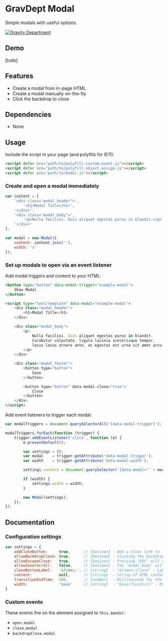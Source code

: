 # GravDept Modal

Simple modals with useful options.

[![Gravity Department](http://gravitydept.com/_themes/gravdept/img/logo-footer.png)](http://gravitydept.com/)

## Demo

[todo]

## Features

- Create a modal from in-page HTML
- Create a modal manually on-the-fly
- Click the backdrop to close

## Dependencies

- None

## Usage

Include the script in your page (and polyfills for IE11):

```html
<script defer src="path/to/polyfill-custom-event.js"></script>
<script defer src="path/to/polyfill-object-assign.js"></script>
<script defer src="path/to/modal.js"></script>
```

### Create and open a modal immediately

```javascript
var content = [
    '<div class="modal_header">',
        '<h1>Modal Title</h1>',
    '</div>',
    '<div class="modal_body">',
        '<p>Nulla facilisi. Duis aliquet egestas purus in blandit.</p>',
    '</div>'
];

var modal = new Modal({
    content: content.join(''),
    width: 's'
});
```

### Set up modals to open via an event listener

Add modal triggers and content to your HTML:

```html
<button type="button" data-modal-trigger="example-modal">
    Show Modal
</button>

<script type="text/template" data-modal="example-modal">
    <div class="modal_header">
        <h1>Modal Title</h1>
    </div>

    <div class="modal_body">
        <p>
            Nulla facilisi. Duis aliquet egestas purus in blandit.
            Curabitur vulputate, ligula lacinia scelerisque tempor,
            lacus lacus ornare ante, ac egestas est urna sit amet arcu.
        </p>
    </div>

    <div class="modal_footer">
        <button type="button">
            Save
        </button>

        <button type="button" data-modal-close="true">
            Close
        </button>
    </div>
</script>
```

Add event listeners to trigger each modal:

```javascript
var modalTriggers = document.querySelectorAll('[data-modal-trigger]');

modalTriggers.forEach(function (trigger) {
    trigger.addEventListener('click', function (e) {
        e.preventDefault();

        var settings = {};
        var modal    = trigger.getAttribute('data-modal-trigger');
        var width    = trigger.getAttribute('data-modal-width');

        settings.content = document.querySelector('[data-modal="' + modal + '"]').innerHTML;

        if (width) {
            settings.width = width;
        }

        new Modal(settings);
    });
});
```

## Documentation

### Configuration settings

```javascript
var settings = {
    addCloseButton:     true,      // {boolean} - Add a close link to the modal.
    allowBackdropClose: true,      // {boolean} - Clicking the backdrop will close the modal.
    allowEscapeClose:   true,      // {boolean} - Pressing "ESC" will close the modal.
    allowInnerScroll:   false,     // {boolean} - The "modal_body" will be scrollable.
    closeButtonLabel:   '&times;', // {string}  - "&times;|Close" - Label for the "close" link.
    content:            null,      // {string}  - String of HTML content to render in the modal.
    transitionEndTime:  500,       // {number}  - Milliseconds for the modal transition to complete (duration + delay) as set in CSS.
    width:              'base'     // {string}  - "base|fluid|s|l" - Max width of the modal.
}
```

### Custom events

These events fire on the element assigned to `this.$modal`:

- `open.modal`
- `close.modal`
- `backdropClose.modal`

